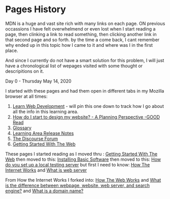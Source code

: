 # Pages History

MDN is a huge and vast site rich with many links on each page. ON previous occassions I have felt overwhelmend or even lost when I start reading a page, then clinking a link to read something, then clicking another link in that second page and so forth. by the time a come back, I cant remember why ended up in this topic how I came to it and where was I in the first place. 

And since I currently do not have a smart solution for this problem, I will just have a chronological list of wepages visited with some thought or descripitions on it. 


Day 0 - Thursday May 14, 2020 

I started with these pages and had them open in different tabs in my Mozilla browser at all times:  

1. [Learn Web Development](https://developer.mozilla.org/en-US/docs/Learn) - will pin this one down to track how I go about all the info in this learning area. 
2. [How do I start to design my website? - A Planning Perspective -GOOD Read](https://developer.mozilla.org/en-US/docs/Learn/Common_questions/Thinking_before_coding#Conclusion)
3. [Glossary](https://developer.mozilla.org/en-US/docs/Glossary)
4. [Learning Area Release Notes](https://developer.mozilla.org/en-US/docs/Learn/Release_notes)
5. [The Discourse Forum](https://developer.mozilla.org/en-US/docs/Learn/Release_notes)
6. [Getting Started With The Web](https://developer.mozilla.org/en-US/docs/Learn/Getting_started_with_the_web)


These pages I started reading as I moved thru :
[Getting Started With The Web](https://developer.mozilla.org/en-US/docs/Learn/Getting_started_with_the_web)
then moved to this: 
[Installing Basic Software](https://developer.mozilla.org/en-US/docs/Learn/Getting_started_with_the_web)
then moved to this: 
[How do you set up a local testing server](https://developer.mozilla.org/en-US/docs/Learn/Common_questions/set_up_a_local_testing_server) but first I need to know: [How The Internet Works](https://developer.mozilla.org/en-US/docs/Learn/Common_questions/How_does_the_Internet_work) and [What is web server](https://developer.mozilla.org/en-US/docs/Learn/Common_questions/What_is_a_web_server)

From How the Internet Works I forked into: 
[How The Web Works](https://developer.mozilla.org/en-US/docs/Learn/Getting_started_with_the_web/How_the_Web_works) and [What is the difference between webpage, website, web server, and search engine?](https://developer.mozilla.org/en-US/docs/Learn/Common_questions/Pages_sites_servers_and_search_engines) and [What is a domain name?](https://developer.mozilla.org/en-US/docs/Learn/Common_questions/What_is_a_domain_name) 

